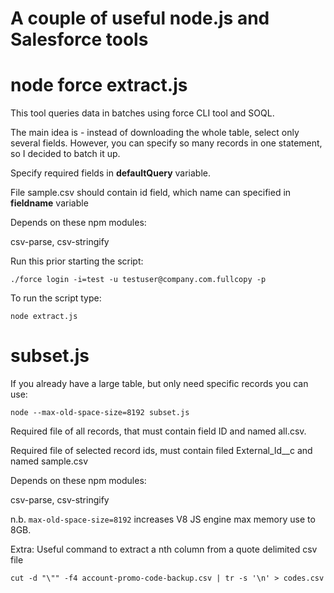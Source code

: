 # A couple of useful node.js and Salesforce tools

# node force extract.js
This tool queries data in batches using force CLI tool and SOQL.

The main idea is - instead of downloading the whole table, 
select only several fields. However, you can specify so many
records in one statement, so I decided to batch it up.

Specify required fields in **defaultQuery** variable.

File sample.csv should contain id field, which name can specified
in **fieldname** variable

Depends on these npm modules:

csv-parse, csv-stringify 

Run this prior starting the script:

`./force login -i=test -u testuser@company.com.fullcopy -p`


To run the script type:

`node extract.js`

# subset.js

If you already have a large table, but only need specific records you can use: 

`node --max-old-space-size=8192 subset.js`

Required file of all records, that must contain field ID and named all.csv.

Required file of selected record ids, must contain filed External_Id__c 
and named sample.csv


Depends on these npm modules:

csv-parse, csv-stringify 

n.b. `max-old-space-size=8192` increases V8 JS engine max memory use to 8GB.


Extra: Useful command to extract a nth column from a quote delimited csv file

`cut -d "\"" -f4 account-promo-code-backup.csv | tr -s '\n' > codes.csv`